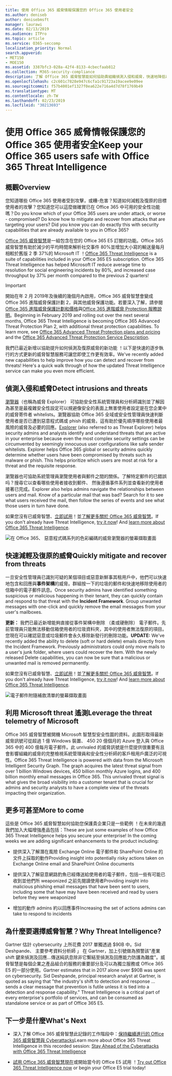 ```yaml
---
title: 使用 Office 365 威脅情報保護您的 Office 365 使用者安全
ms.author: deniseb
author: denisebmsft
manager: laurawi
ms.date: 02/13/2019
ms.audience: ITPro
ms.topic: article
ms.service: O365-seccomp
localization_priority: Normal
search.appverid:
- MET150
- MOE150
ms.assetid: 3387bfc3-028a-42f4-8133-4cbecfaab812
ms.collection: M365-security-compliance
description: 了解 Office 365 威脅智慧能如何協助貴組織偵測入侵和威脅，快速地降低以及復原威脅。
ms.openlocfilehash: c2c601c7828e947c6cfa1c91723a19acee9e09ee
ms.sourcegitcommit: f57b4001ef1327f0ea622e716a4d7d78f1769b49
ms.translationtype: MT
ms.contentlocale: zh-TW
ms.lasthandoff: 02/23/2019
ms.locfileid: "30213693"
---
```

# <a name="keep-your-office-365-users-safe-with-office-365-threat-intelligence"></a><span data-ttu-id="42272-103">使用 Office 365 威脅情報保護您的 Office 365 使用者安全</span><span class="sxs-lookup"><span data-stu-id="42272-103">Keep your Office 365 users safe with Office 365 Threat Intelligence</span></span>

## <a name="overview"></a><span data-ttu-id="42272-104">概觀</span><span class="sxs-lookup"><span data-stu-id="42272-104">Overview</span></span>

<span data-ttu-id="42272-p101">您知道哪些 Office 365 使用者受到攻擊，或糟-危害？知道如何減輕及復原的目標使用者的攻擊？您知道您可以這麼做確實已在 Office 365 中可用的安全性功能嗎？</span><span class="sxs-lookup"><span data-stu-id="42272-p101">Do you know which of your Office 365 users are under attack, or worse - compromised? Do know how to mitigate and recover from attacks that are targeting your users? Did you know you can do exactly this with security capabilities that are already available to you in Office 365?</span></span> 
  
<span data-ttu-id="42272-p102">[Office 365 威脅智慧](office-365-ti.md)是一組包含在您的 Office 365 E5 訂閱的功能。Office 365 威脅智慧有助於減少的平均時間來解析社交事件 80%並增加大小寫的輸送量每月相較於舊版 2 季 37%的 Microsoft IT ！</span><span class="sxs-lookup"><span data-stu-id="42272-p102">[Office 365 Threat Intelligence](office-365-ti.md) is a suite of capabilities included in your Office 365 E5 subscription. Office 365 Threat Intelligence has helped Microsoft IT reduce average time to resolution for social engineering incidents by 80%, and increased case throughput by 37% per month compared to the previous 2 quarters!</span></span> 

> [!IMPORTANT]
> <span data-ttu-id="42272-p103">開始在年 2 月 2019年及後續的幾個月內啟用，Office 365 威脅智慧會變成 Office 365 進階威脅保護計劃 2，與其他威脅保護功能。若要深入了解，請參閱[Office 365 進階威脅保護計劃和價格](https://products.office.com/exchange/advance-threat-protection)與[Office 365 進階威脅 Protection 服務說明](https://docs.microsoft.com/office365/servicedescriptions/office-365-advanced-threat-protection-service-description)。</span><span class="sxs-lookup"><span data-stu-id="42272-p103">Beginning in February 2019 and rolling out over the next several months, Office 365 Threat Intelligence is becoming Office 365 Advanced Threat Protection Plan 2, with additional threat protection capabilities. To learn more, see [Office 365 Advanced Threat Protection plans and pricing](https://products.office.com/exchange/advance-threat-protection) and the [Office 365 Advanced Threat Protection Service Description](https://docs.microsoft.com/office365/servicedescriptions/office-365-advanced-threat-protection-service-description).</span></span>
  
<span data-ttu-id="42272-p104">我們已最近新增以協助提升如何偵測及復原威脅的新功能 ！以下是快速的逐步執行的方式更新的威脅智慧服務可讓您即使工作更有效率。</span><span class="sxs-lookup"><span data-stu-id="42272-p104">We've recently added new capabilities to help improve how you can detect and recover from threats! Here's a quick walk through of how the updated Threat Intelligence service can make you even more efficient.</span></span>
  
## <a name="detect-intrusions-and-threats"></a><span data-ttu-id="42272-114">偵測入侵和威脅</span><span class="sxs-lookup"><span data-stu-id="42272-114">Detect intrusions and threats</span></span>

<span data-ttu-id="42272-p105">[瀏覽器](use-explorer-in-security-and-compliance.md)（也稱為威脅 Explorer） 可協助安全性系統管理員和分析師識別並了解因為甚至是最複雜安全性設定可以規避像安全的表面上無害使用者設定是在您企業中的威脅寄件者 whitelists。瀏覽器協助 Office 365 全域或安全性管理員快速判斷使用者是否已遭到惡意程式碼或 phish 的威脅。這有助於優先順序哪些使用者最風險的威脅及必要的回應。</span><span class="sxs-lookup"><span data-stu-id="42272-p105">[Explorer](use-explorer-in-security-and-compliance.md) (also referred to as Threat Explorer) helps security admins and analysts identify and understand threats that are active in your enterprise because even the most complex security settings can be circumvented by seemingly innocuous user configurations like safe sender whitelists. Explorer helps Office 365 global or security admins quickly determine whether users have been compromised by threats such as malware or phish. This helps prioritize which users are most at risk for a threat and the requisite response.</span></span> 
  
<span data-ttu-id="42272-p106">瀏覽器也可協助系統管理員瀏覽使用者與郵件之間的關係。了解特定郵件的已錯誤吗？搜尋它以查看哪些使用者接收到郵件、 然後遵循事件系列並查看新的使用者接著已完成。</span><span class="sxs-lookup"><span data-stu-id="42272-p106">Explorer also helps admins navigate the relationships between users and mail. Know of a particular mail that was bad? Search for it to see what users received the mail, then follow the series of events and see what those users in turn have done.</span></span>

<span data-ttu-id="42272-p107">如果您沒有已威脅智慧、[立即試用](https://aka.ms/tryo365threatintel3)！並[了解更多關於 Office 365 威脅智慧](https://aka.ms/readmoreabouto365threatintel)。</span><span class="sxs-lookup"><span data-stu-id="42272-p107">If you don't already have Threat Intelligence, [try it now](https://aka.ms/tryo365threatintel3)! And [learn more about Office 365 Threat Intelligence](https://aka.ms/readmoreabouto365threatintel).</span></span>
  
![在 Office 365、 惡意程式碼系列的色彩編碼的威脅瀏覽器的螢幕擷取畫面](media/591338dd-252a-437d-b5f2-87aa42e74b0c.png)
  
## <a name="quickly-mitigate-and-recover-from-threats"></a><span data-ttu-id="42272-124">快速減輕及復原的威脅</span><span class="sxs-lookup"><span data-stu-id="42272-124">Quickly mitigate and recover from threats</span></span>

<span data-ttu-id="42272-p108">一旦安全性管理員已識別可疑的某個項目或惡意新鮮事其租用戶中，他們可以快速地包含和回應與**事件架構**的威脅。群組按一下的垃圾的郵件和快速地移除使用者的信箱中的電子郵件訊息。</span><span class="sxs-lookup"><span data-stu-id="42272-p108">Once security admins have identified something suspicious or malicious happening in their tenant, they can quickly contain and respond to that threat with the **Incident Framework**. Group unwanted messages with one-click and quickly remove the email messages from your user's mailboxes.</span></span> 
  
 <span data-ttu-id="42272-p109">**更新：** 我們已最近新增能夠直接從事件架構中刪除 （柔或硬刪除） 電子郵件。先前管理員只能無法移動信箱使用者的垃圾資料夾，其中的使用者無法復原的項目。您現在可以確認惡意或垃圾郵件會永久移除新發行的刪除功能。</span><span class="sxs-lookup"><span data-stu-id="42272-p109">**UPDATE:** We've recently added the ability to delete (soft or hard delete) emails directly from the Incident Framework. Previously administrators could only move mails to a user's junk folder, where users could recover the item. With the newly released Delete capabilities, you can now be sure that a malicious or unwanted mail is removed permanently.</span></span> 
  
<span data-ttu-id="42272-p110">如果您沒有已威脅智慧、[立即試用](https://aka.ms/tryo365threatintel3)！並[了解更多關於 Office 365 威脅智慧](https://aka.ms/readmoreabouto365threatintel)。</span><span class="sxs-lookup"><span data-stu-id="42272-p110">If you don't already have Threat Intelligence, [try it now](https://aka.ms/tryo365threatintel3)! And [learn more about Office 365 Threat Intelligence](https://aka.ms/readmoreabouto365threatintel).</span></span>
  
![電子郵件附隨補救清單的螢幕擷取畫面](media/9d8452d3-d8d2-4b26-81f9-76396e08dd17.png)
  
## <a name="leverage-the-threat-telemetry-of-microsoft"></a><span data-ttu-id="42272-133">利用 Microsoft threat 遙測</span><span class="sxs-lookup"><span data-stu-id="42272-133">Leverage the threat telemetry of Microsoft</span></span>

<span data-ttu-id="42272-p111">Office 365 威脅智慧被開機 Microsoft 智慧型安全性圖的資料。此圖形取得最新威脅訊號可從超過 1 億 Windows 裝置、 450 20 億個月的 Azure 登入與 Office 365 中的 400 億每月電子郵件。此 unrivaled 的威脅訊號是什麼提供很重要有且會影響組織的威脅的完整檢視系統管理員和安全性分析師的客戶租用戶廣泛的可視性。</span><span class="sxs-lookup"><span data-stu-id="42272-p111">Office 365 Threat Intelligence is powered with data from the Microsoft Intelligent Security Graph. The graph acquires the latest threat signal from over 1 billion Windows devices, 450 billion monthly Azure logins, and 400 billion monthly email messages in Office 365. This unrivaled threat signal is what gives the broad visibility into a customer tenant that is crucial for admins and security analysts to have a complete view of the threats impacting their organization.</span></span> 
  
## <a name="more-to-come"></a><span data-ttu-id="42272-137">更多可甚至</span><span class="sxs-lookup"><span data-stu-id="42272-137">More to come</span></span>

<span data-ttu-id="42272-p112">這些是 Office 365 威脅智慧如何協助您保護貴企業只是一些範例 ！在未來的幾週我們加入大幅增強產品包括：</span><span class="sxs-lookup"><span data-stu-id="42272-p112">These are just some examples of how Office 365 Threat Intelligence helps you secure your enterprise! In the coming weeks we are adding significant enhancements to the product including:</span></span>
  
- <span data-ttu-id="42272-140">提供深入了解潛在風險 Exchange Online 電子郵件和 SharePoint Online 的文件上採取的動作</span><span class="sxs-lookup"><span data-stu-id="42272-140">Providing insight into potentially risky actions taken on Exchange Online email and SharePoint Online documents</span></span>
    
- <span data-ttu-id="42272-141">提供深入了解惡意網路釣魚已經傳送給使用者的電子郵件，包括一些有可能已收到並他們所 weaponized 之前先閱讀使用者</span><span class="sxs-lookup"><span data-stu-id="42272-141">Providing insight into malicious phishing email messages that have been sent to users, including some that have may have been received and read by users before they were weaponized</span></span>
    
- <span data-ttu-id="42272-142">增加的動作 admins 約以回應事件</span><span class="sxs-lookup"><span data-stu-id="42272-142">Increasing the set of actions admins can take to respond to incidents</span></span>
    
## <a name="why-threat-intelligence"></a><span data-ttu-id="42272-143">為什麼要選擇威脅智慧？</span><span class="sxs-lookup"><span data-stu-id="42272-143">Why Threat Intelligence?</span></span>

<span data-ttu-id="42272-p113">Gartner 估計 cybersecurity 上所花費 2017 單獨透過 $90B 中。Sid Deshpande、 主要參考資料分析師 」 在 Gartner，加上引號做為預警該"產業 shift 鍵來偵測及回應...傳送純訊息除非它繫結至偵測及回應能力防護為難度"。威脅智慧是每個企業之產品組合的服務的重要部分及可以為獨立服務或 Office 365 E5 的一部分使用。</span><span class="sxs-lookup"><span data-stu-id="42272-p113">Gartner estimates that in 2017 alone over $90B was spent on cybersecurity. Sid Deshpande, principal research analyst at Gartner, is quoted as saying that "the industry's shift to detection and response … sends a clear message that prevention is futile unless it is tied into a detection and response capability." Threat Intelligence is a critical part of every enterprise's portfolio of services, and can be consumed as standalone service or as part of Office 365 E5.</span></span>
  
## <a name="whats-next"></a><span data-ttu-id="42272-148">下一步是什麼</span><span class="sxs-lookup"><span data-stu-id="42272-148">What's Next</span></span>

- <span data-ttu-id="42272-149">深入了解 Office 365 威脅智慧此記錄的工作階段中：[保持繼續進行的 Office 365 威脅智慧與 Cyberattacks](https://myignite.microsoft.com/videos/53723)</span><span class="sxs-lookup"><span data-stu-id="42272-149">Learn more about Office 365 Threat Intelligence in this recorded session: [Stay Ahead of the Cyberattacks with Office 365 Threat Intelligence](https://myignite.microsoft.com/videos/53723)</span></span>
    
- <span data-ttu-id="42272-150">[試用 Office 365 威脅智慧現在](https://aka.ms/tryo365threatintel3)或開始當今的 Office E5 試用 ！</span><span class="sxs-lookup"><span data-stu-id="42272-150">[Try out Office 365 Threat Intelligence now](https://aka.ms/tryo365threatintel3) or begin your Office E5 trial today!</span></span> 
    

